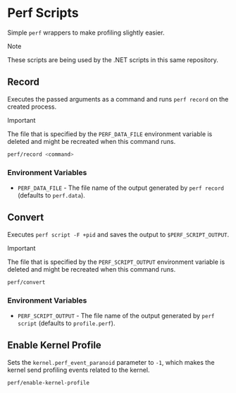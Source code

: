 
# Perf Scripts

Simple `perf` wrappers to make profiling slightly easier.

> [!NOTE]
> These scripts are being used by the .NET scripts in this same repository.

## Record

Executes the passed arguments as a command and runs `perf record` on the created process.

> [!IMPORTANT]
> The file that is specified by the `PERF_DATA_FILE` environment variable is deleted and might be recreated when this command runs.

```sh
perf/record <command>
```

### Environment Variables

- `PERF_DATA_FILE` - The file name of the output generated by `perf record` (defaults to `perf.data`).

## Convert

Executes `perf script -F +pid` and saves the output to `$PERF_SCRIPT_OUTPUT`.

> [!IMPORTANT]
> The file that is specified by the `PERF_SCRIPT_OUTPUT` environment variable is deleted and might be recreated when this command runs.

```sh
perf/convert
```

### Environment Variables

- `PERF_SCRIPT_OUTPUT` - The file name of the output generated by `perf script` (defaults to `profile.perf`).

## Enable Kernel Profile

Sets the `kernel.perf_event_paranoid` parameter to `-1`, which makes the kernel send profiling events related to the kernel.

```sh
perf/enable-kernel-profile
```
